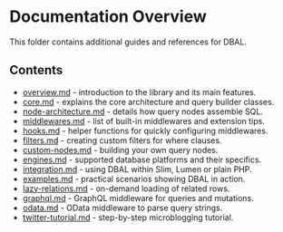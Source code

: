 # Documentation Overview

This folder contains additional guides and references for DBAL.

## Contents

- [overview.md](overview.md) - introduction to the library and its main features.
- [core.md](core.md) - explains the core architecture and query builder classes.
- [node-architecture.md](node-architecture.md) - details how query nodes assemble SQL.
- [middlewares.md](middlewares.md) - list of built-in middlewares and extension tips.
- [hooks.md](hooks.md) - helper functions for quickly configuring middlewares.
- [filters.md](filters.md) - creating custom filters for where clauses.
- [custom-nodes.md](custom-nodes.md) - building your own query nodes.
- [engines.md](engines.md) - supported database platforms and their specifics.
- [integration.md](integration.md) - using DBAL within Slim, Lumen or plain PHP.
- [examples.md](examples.md) - practical scenarios showing DBAL in action.
- [lazy-relations.md](lazy-relations.md) - on-demand loading of related rows.
- [graphql.md](graphql.md) - GraphQL middleware for queries and mutations.
- [odata.md](odata.md) - OData middleware to parse query strings.
- [twitter-tutorial.md](twitter-tutorial.md) - step-by-step microblogging tutorial.
